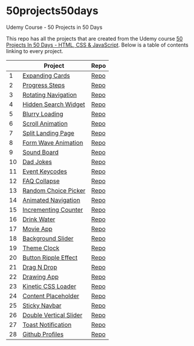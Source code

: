 # 50projects50days

Udemy Course - 50 Projects in 50 Days

This repo has all the projects that are created from the Udemy course
[50 Projects In 50 Days - HTML, CSS & JavaScript](https://www.udemy.com/share/103Pv23@PMKLRQODgR-8_GjGFKhdZscOF2lVU3ZLnBPERiQpUHjRw8xw2z0INoojsLcK2B7m/).
Below is a table of contents linking to every project.

|     | Project                                                                                                          | Repo                                                                                           |
| --- | ---------------------------------------------------------------------------------------------------------------- | ---------------------------------------------------------------------------------------------- |
| 1   | [Expanding Cards](https://haylzrandom.github.io/50projects-html-css-js/expanding-cards/index.html)               | [Repo](https://github.com/HaylzRandom/50projects-html-css-js/tree/main/expanding-cards)        |
| 2   | [Progress Steps](https://haylzrandom.github.io/50projects-html-css-js/progress-steps/index.html)                 | [Repo](https://github.com/HaylzRandom/50projects-html-css-js/tree/main/progress-steps)         |
| 3   | [Rotating Navigation](https://haylzrandom.github.io/50projects-html-css-js/rotating-navigation/index.html)       | [Repo](https://github.com/HaylzRandom/50projects-html-css-js/tree/main/rotating-navigation)    |
| 4   | [Hidden Search Widget](https://haylzrandom.github.io/50projects-html-css-js/hidden-search-widget/index.html)     | [Repo](https://github.com/HaylzRandom/50projects-html-css-js/tree/main/hidden-search-widget)   |
| 5   | [Blurry Loading](https://haylzrandom.github.io/50projects-html-css-js/blurry-loading/index.html)                 | [Repo](https://github.com/HaylzRandom/50projects-html-css-js/tree/main/blurry-loading)         |
| 6   | [Scroll Animation](https://haylzrandom.github.io/50projects-html-css-js/scroll-animation/index.html)             | [Repo](https://github.com/HaylzRandom/50projects-html-css-js/tree/main/scroll-animation)       |
| 7   | [Split Landing Page](https://haylzrandom.github.io/50projects-html-css-js/split-landing-page/index.html)         | [Repo](https://github.com/HaylzRandom/50projects-html-css-js/tree/main/split-landing-page)     |
| 8   | [Form Wave Animation](https://haylzrandom.github.io/50projects-html-css-js/form-wave-animation/index.html)       | [Repo](https://github.com/HaylzRandom/50projects-html-css-js/tree/main/form-wave-animation)    |
| 9   | [Sound Board](https://haylzrandom.github.io/50projects-html-css-js/sound-board/index.html)                       | [Repo](https://github.com/HaylzRandom/50projects-html-css-js/tree/main/sound-board)            |
| 10  | [Dad Jokes](https://haylzrandom.github.io/50projects-html-css-js/dad-jokes/index.html)                           | [Repo](https://github.com/HaylzRandom/50projects-html-css-js/tree/main/dad-jokes)              |
| 11  | [Event Keycodes](https://haylzrandom.github.io/50projects-html-css-js/event-keycodes/index.html)                 | [Repo](https://github.com/HaylzRandom/50projects-html-css-js/tree/main/event-keycodes)         |
| 12  | [FAQ Collapse](https://haylzrandom.github.io/50projects-html-css-js/faq-collapse/index.html)                     | [Repo](https://github.com/HaylzRandom/50projects-html-css-js/tree/main/faq-collapse)           |
| 13  | [Random Choice Picker](https://haylzrandom.github.io/50projects-html-css-js/random-choice-picker/index.html)     | [Repo](https://github.com/HaylzRandom/50projects-html-css-js/tree/main/random-choice-picker)   |
| 14  | [Animated Navigation](https://haylzrandom.github.io/50projects-html-css-js/animated-navigation/index.html)       | [Repo](https://github.com/HaylzRandom/50projects-html-css-js/tree/main/animated-navigation)    |
| 15  | [Incrementing Counter](https://haylzrandom.github.io/50projects-html-css-js/incrementing-counter/index.html)     | [Repo](https://github.com/HaylzRandom/50projects-html-css-js/tree/main/incrementing-counter)   |
| 16  | [Drink Water](https://haylzrandom.github.io/50projects-html-css-js/drink-water/index.html)                       | [Repo](https://github.com/HaylzRandom/50projects-html-css-js/tree/main/drink-water)            |
| 17  | [Movie App](https://haylzrandom.github.io/50projects-html-css-js/movie-app/index.html)                           | [Repo](https://github.com/HaylzRandom/50projects-html-css-js/tree/main/movie-app)              |
| 18  | [Background Slider](https://haylzrandom.github.io/50projects-html-css-js/background-slider/index.html)           | [Repo](https://github.com/HaylzRandom/50projects-html-css-js/tree/main/background-slider)      |
| 19  | [Theme Clock](https://haylzrandom.github.io/50projects-html-css-js/theme-clock/index.html)                       | [Repo](https://github.com/HaylzRandom/50projects-html-css-js/tree/main/theme-clock)            |
| 20  | [Button Ripple Effect](https://haylzrandom.github.io/50projects-html-css-js/button-ripple-effect/index.html)     | [Repo](https://github.com/HaylzRandom/50projects-html-css-js/tree/main/button-ripple-effect)   |
| 21  | [Drag N Drop](https://haylzrandom.github.io/50projects-html-css-js/drag-n-drop/index.html)                       | [Repo](https://github.com/HaylzRandom/50projects-html-css-js/tree/main/drag-n-drop)            |
| 22  | [Drawing App](https://haylzrandom.github.io/50projects-html-css-js/drawing-app/index.html)                       | [Repo](https://github.com/HaylzRandom/50projects-html-css-js/tree/main/drawing-app)            |
| 23  | [Kinetic CSS Loader](https://haylzrandom.github.io/50projects-html-css-js/kinetic-css-loader/index.html)         | [Repo](https://github.com/HaylzRandom/50projects-html-css-js/tree/main/kinetic-css-loader)     |
| 24  | [Content Placeholder](https://haylzrandom.github.io/50projects-html-css-js/content-placeholder/index.html)       | [Repo](https://github.com/HaylzRandom/50projects-html-css-js/tree/main/content-placeholder)    |
| 25  | [Sticky Navbar](https://haylzrandom.github.io/50projects-html-css-js/sticky-navbar/index.html)                   | [Repo](https://github.com/HaylzRandom/50projects-html-css-js/tree/main/sticky-navbar)          |
| 26  | [Double Vertical Slider](https://haylzrandom.github.io/50projects-html-css-js/double-vertical-slider/index.html) | [Repo](https://github.com/HaylzRandom/50projects-html-css-js/tree/main/double-vertical-slider) |
| 27  | [Toast Notification](https://haylzrandom.github.io/50projects-html-css-js/toast-notification/index.html)         | [Repo](https://github.com/HaylzRandom/50projects-html-css-js/tree/main/toast-notification)     |
| 28  | [Github Profiles](https://haylzrandom.github.io/50projects-html-css-js/github-profiles/index.html)               | [Repo](https://github.com/HaylzRandom/50projects-html-css-js/tree/main/github-profiles)        |
